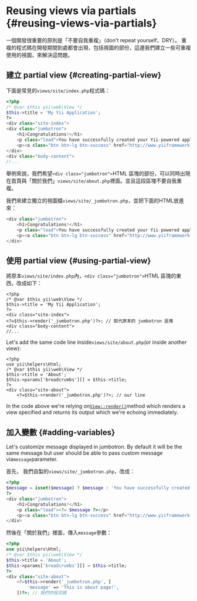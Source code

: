 # Reusing views via partials {#reusing-views-via-partials}

一個開發很重要的原則是「不要自我重複」（don't repeat yourself，DRY）。 重複的程式碼在開發期間到處都會出現，包括視圖的部份，這邊我們建立一些可重複使用的視圖，來解決這問題。

## 建立 partial view {#creating-partial-view}

下面是常見的`views/site/index.php`程式碼：

```php
<?php
/* @var $this yii\web\View */
$this->title = 'My Yii Application';
?>
<div class="site-index">
<div class="jumbotron">
    <h1>Congratulations!</h1>
    <p class="lead">You have successfully created your Yii-powered application.</p>
    <p><a class="btn btn-lg btn-success" href="http://www.yiiframework.com">Get started with Yii</a></p>
</div>
<div class="body-content">
//...
```

舉例來說，我們希望`<div class="jumbotron">`HTML 區塊的部份，可以同時出現在首頁與「關於我們」`views/site/about.php`裡面。並且這段區塊不要自我重複。

我們來建立獨立的視圖檔`views/site/_jumbotron.php`，並把下面的HTML放進來：

```php
<div class="jumbotron">
    <h1>Congratulations!</h1>
    <p class="lead">You have successfully created your Yii-powered application.</p>
    <p><a class="btn btn-lg btn-success" href="http://www.yiiframework.com">Get started with Yii</a></p>
</div>
```

## 使用 partial view {#using-partial-view}

將原本`views/site/index.php`內，`<div class="jumbotron">`HTML 區塊的東西，改成如下：

```
<?php
/* @var $this yii\web\View */
$this->title = 'My Yii Application';
?>
<div class="site-index">
<?=$this->render('_jumbotron.php')?>; // 取代原本的 jumbotron 區塊
<div class="body-content">
//...
```

Let's add the same code line inside`views/site/about.php`\(or inside another view\):

```
<?php
use yii\helpers\Html;
/* @var $this yii\web\View */
$this->title = 'About';
$this->params['breadcrumbs'][] = $this->title;
?>
<div class="site-about">
    <?=$this->render('_jumbotron.php')?>; // our line
```

In the code above we're relying on[`View::render()`](http://www.yiiframework.com/doc-2.0/yii-base-view.html#render%28%29-detail)method which renders a view specified and returns its output which we're echoing immediately.

## 加入變數 {#adding-variables}

Let's customize message displayed in jumbotron. By default it will be the same message but user should be able to pass custom message via`message`parameter.

首先， 我們自製的`views/site/_jumbotron.php`，改成：

```php
<?php
$message = isset($message) ? $message : 'You have successfully created your Yii-powered application.';
?>
<div class="jumbotron">
    <h1>Congratulations!</h1>
    <p class="lead"><?= $message ?></p>
    <p><a class="btn btn-lg btn-success" href="http://www.yiiframework.com">Get started with Yii</a></p>
</div>
```

然後在「關於我們」裡面，傳入`message`參數：

```php
<?php
use yii\helpers\Html;
/* @var $this yii\web\View */
$this->title = 'About';
$this->params['breadcrumbs'][] = $this->title;
?>
<div class="site-about">
    <?=$this->render('_jumbotron.php', [
        'message' => 'This is about page!',
    ])?>; // 我們的程式碼
```



